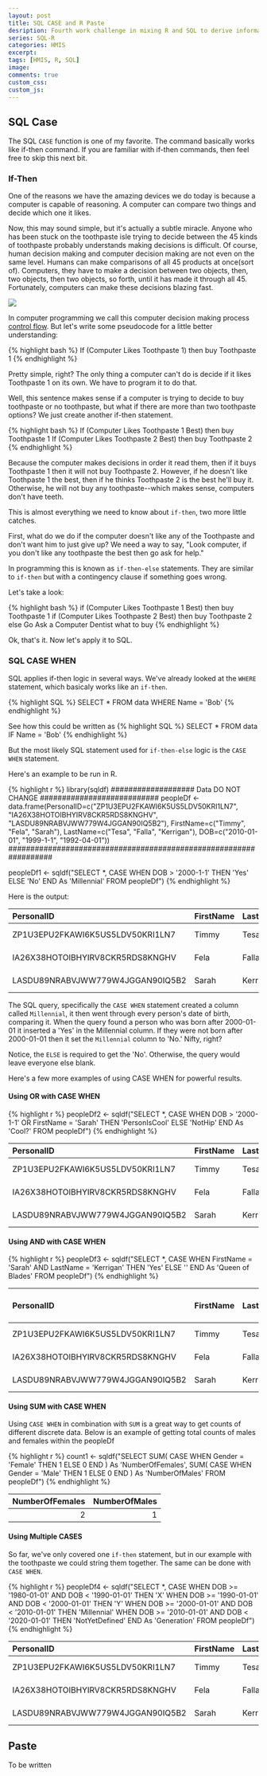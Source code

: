 ```yaml
---
layout: post
title: SQL CASE and R Paste
desription: Fourth work challenge in mixing R and SQL to derive information from HMIS data.
series: SQL-R
categories: HMIS
excerpt:
tags: [HMIS, R, SQL]
image:
comments: true
custom_css: 
custom_js: 
---
```

## SQL Case
The SQL `CASE` function is one of my favorite.  The command basically works like if-then command.  If you are familiar with if-then commands, then feel free to skip this next bit.

### If-Then
One of the reasons we have the amazing devices we do today is because a computer is capable of reasoning.  A computer can compare two things and decide which one it likes.

Now, this may sound simple, but it's actually a subtle miracle.  Anyone who has been stuck on the toothpaste isle trying to decide between the 45 kinds of toothpaste probably understands making decisions is difficult.  Of course, human decision making and computer decision making are not even on the same level.  Humans can make comparisons of all 45 products at once(sort of).  Computers, they have to make a decision between two objects, then, two objects, then two objects, so forth, until it has made it through all 45.  Fortunately, computers can make these decisions blazing fast.

![](https://ladvien.com/images/toothpaste-decision.jpg)

In computer programming we call this computer decision making process [control flow](https://en.wikipedia.org/wiki/Control_flow).  But let's write some pseudocode for a little better understanding:

{% highlight bash %}
    If (Computer Likes Toothpaste 1) then buy Toothpaste 1
{% endhighlight %}

Pretty simple, right?  The only thing a computer can't do is decide if it likes Toothpaste 1 on its own.  We have to program it to do that.  

Well, this sentence makes sense if a computer is trying to decide to buy toothpaste or no toothpaste, but what if there are more than two toothpaste options?  We just create another if-then statement.

{% highlight bash %}
    If (Computer Likes Toothpaste 1 Best) then buy Toothpaste 1
    If (Computer Likes Toothpaste 2 Best) then buy Toothpaste 2
{% endhighlight %}

Because the computer makes decisions in order it read them, then if it buys Toothpaste 1 then it will not buy Toothpaste 2.  However, if he doesn't like Toothpaste 1 the best, then if he thinks Toothpaste 2 is the best he'll buy it.  Otherwise, he will not buy any toothpaste--which makes sense, computers don't have teeth.

This is almost everything we need to know about `if-then`, two more little catches.

First, what do we do if the computer doesn't like any of the Toothpaste and don't want him to just give up?  We need a way to say, "Look computer, if you don't like any toothpaste the best then go ask for help."

In programming this is known as `if-then-else` statements.  They are similar to `if-then` but with a contingency clause if something goes wrong.  

Let's take a look:

{% highlight bash %}
    if (Computer Likes Toothpaste 1 Best) then buy Toothpaste 1
    if (Computer Likes Toothpaste 2 Best) then buy Toothpaste 2
    else Go Ask a Computer Dentist what to buy
{% endhighlight %}

Ok, that's it.  Now let's apply it to SQL.

### SQL CASE WHEN
SQL applies if-then logic in several ways.  We've already looked at the `WHERE` statement, which basicaly works like an `if-then`.

{% highlight SQL %}
    SELECT * FROM data WHERE Name = 'Bob'
{% endhighlight %}

See how this could be written as
{% highlight SQL %}
    SELECT * FROM data IF Name = 'Bob'
{% endhighlight %}

But the most likely SQL statement used for `if-then-else` logic is the `CASE WHEN` statement.

Here's an example to be run in R.

{% highlight r %}
library(sqldf)
################### Data DO NOT CHANGE ###########################
peopleDf <- data.frame(PersonalID=c("ZP1U3EPU2FKAWI6K5US5LDV50KRI1LN7", "IA26X38HOTOIBHYIRV8CKR5RDS8KNGHV", "LASDU89NRABVJWW779W4JGGAN90IQ5B2"), 
                       FirstName=c("Timmy", "Fela", "Sarah"),
                       LastName=c("Tesa", "Falla", "Kerrigan"),
                       DOB=c("2010-01-01", "1999-1-1", "1992-04-01"))
##################################################################

peopleDf1 <- sqldf("SELECT *, 
                  CASE WHEN DOB > '2000-1-1' THEN 'Yes' ELSE 'No' END As 'Millennial' 
                  FROM peopleDf")
{% endhighlight %}

Here is the output:

|PersonalID                       |FirstName |LastName |DOB        |Gender |Millennial |
|:--------------------------------|:---------|:--------|:----------|:------|:----------|
|ZP1U3EPU2FKAWI6K5US5LDV50KRI1LN7 |Timmy     |Tesa     |2010-01-01 |Male   |Yes        |
|IA26X38HOTOIBHYIRV8CKR5RDS8KNGHV |Fela      |Falla    |1999-1-1   |Female |No         |
|LASDU89NRABVJWW779W4JGGAN90IQ5B2 |Sarah     |Kerrigan |1992-04-01 |Female |No         |

The SQL query, specifically the `CASE WHEN` statement created a column called `Millennial`, it then went through every person's date of birth, comparing it. When the query found a person who was born after 2000-01-01 it inserted a 'Yes' in the Millennial column.  If they were not born after 2000-01-01 then it set the `Millennial` column to 'No.'  Nifty, right?

Notice, the `ELSE` is required to get the 'No'.  Otherwise, the query would leave everyone else blank.

Here's a few more examples of using CASE WHEN for powerful results.

#### Using OR with CASE WHEN
{% highlight r %}
peopleDf2 <- sqldf("SELECT *, 
                  CASE WHEN DOB > '2000-1-1' OR FirstName = 'Sarah' THEN 'PersonIsCool' ELSE 'NotHip' END As 'Cool?' 
                  FROM peopleDf")
{% endhighlight %}

|PersonalID                       |FirstName |LastName |DOB        |Gender |Cool         |
|:--------------------------------|:---------|:--------|:----------|:------|:------------|
|ZP1U3EPU2FKAWI6K5US5LDV50KRI1LN7 |Timmy     |Tesa     |2010-01-01 |Male   |PersonIsCool |
|IA26X38HOTOIBHYIRV8CKR5RDS8KNGHV |Fela      |Falla    |1999-1-1   |Female |NotHip       |
|LASDU89NRABVJWW779W4JGGAN90IQ5B2 |Sarah     |Kerrigan |1992-04-01 |Female |PersonIsCool |

#### Using AND with CASE WHEN
{% highlight r %}
peopleDf3 <- sqldf("SELECT *, 
                  CASE WHEN FirstName = 'Sarah' AND LastName = 'Kerrigan' THEN 'Yes' ELSE '' 
                  END As 'Queen of Blades' 
                  FROM peopleDf")
{% endhighlight %}

|PersonalID                       |FirstName |LastName |DOB        |Gender |Queen of Blades |
|:--------------------------------|:---------|:--------|:----------|:------|:---------------|
|ZP1U3EPU2FKAWI6K5US5LDV50KRI1LN7 |Timmy     |Tesa     |2010-01-01 |Male   |                |
|IA26X38HOTOIBHYIRV8CKR5RDS8KNGHV |Fela      |Falla    |1999-1-1   |Female |                |
|LASDU89NRABVJWW779W4JGGAN90IQ5B2 |Sarah     |Kerrigan |1992-04-01 |Female |Yes             |

#### Using SUM with CASE WHEN
Using `CASE WHEN` in combination with `SUM` is a great way to get counts of different discrete data.  Below is an example of getting total counts of males and females within the peopleDf

{% highlight r %}
count1 <- sqldf("SELECT 
                  SUM(
                      CASE WHEN Gender = 'Female' THEN 1 ELSE 0 END
                    ) As 'NumberOfFemales',
                  SUM(
                      CASE WHEN Gender = 'Male' THEN 1 ELSE 0 END
                    ) As 'NumberOfMales'
                   FROM peopleDf")
{% endhighlight %}

| NumberOfFemales| NumberOfMales|
|---------------:|-------------:|
|               2|             1|

#### Using Multiple CASES
So far, we've only covered one `if-then` statement, but in our example with the toothpaste we could string them together.  The same can be done with `CASE WHEN`.


{% highlight r %}
peopleDf4 <- sqldf("SELECT *, CASE WHEN DOB >= '1980-01-01' AND DOB < '1990-01-01' THEN 'X'
                           WHEN DOB >= '1990-01-01' AND DOB < '2000-01-01' THEN 'Y'
                           WHEN DOB >= '2000-01-01' AND DOB < '2010-01-01' THEN 'Millennial'
                           WHEN DOB >= '2010-01-01' AND DOB < '2020-01-01' THEN 'NotYetDefined'
                           END As 'Generation'
                   FROM peopleDf")
{% endhighlight %}

|PersonalID                       |FirstName |LastName |DOB        |Gender |Generation    |
|:--------------------------------|:---------|:--------|:----------|:------|:-------------|
|ZP1U3EPU2FKAWI6K5US5LDV50KRI1LN7 |Timmy     |Tesa     |2010-01-01 |Male   |NotYetDefined |
|IA26X38HOTOIBHYIRV8CKR5RDS8KNGHV |Fela      |Falla    |1999-1-1   |Female |Y             |
|LASDU89NRABVJWW779W4JGGAN90IQ5B2 |Sarah     |Kerrigan |1992-04-01 |Female |Y             |


## Paste
To be written
